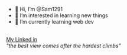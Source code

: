 - 👋 Hi, I’m @Sam1291<br>
- 👀 I’m interested in learning new things<br>
- 🌱 I’m currently learning web dev<br>
<br>
<a href="https://www.linkedin.com/feed/update/urn:li:activity:6916038665248886784?updateEntityUrn=urn%3Ali%3Afs_feedUpdate%3A%28V2%2Curn%3Ali%3Aactivity%3A6916038665248886784%29"> My Linked in</a><br>
<i>"the best view comes after the hardest climbs"</i>
</body/


